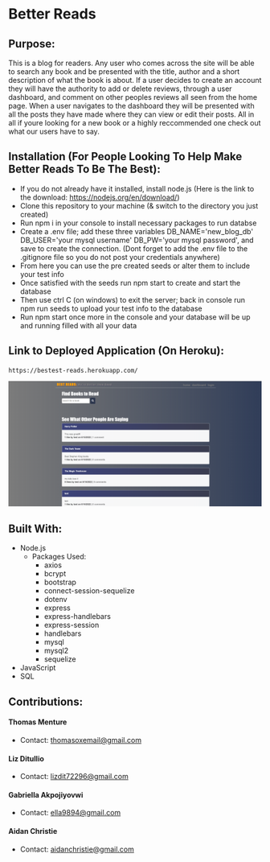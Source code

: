 # Better Reads

## Purpose:
This is a blog for readers. Any user who comes across the site will be able to search any book and be presented with the title, author and a short description of what the book is about. If a user decides to create an account they will have the authority to add or delete reviews, through a user dashboard, and comment on other peoples reviews all seen from the home page. When a user navigates to the dashboard they will be presented with all the posts they have made where they can view or edit their posts. All in all if youre looking for a new book or a highly reccommended one check out what our users have to say. 

## Installation (For People Looking To Help Make Better Reads To Be The Best):
* If you do not already have it installed, install node.js (Here is the link to the download: https://nodejs.org/en/download/)
* Clone this repository to your machine (& switch to the directory you just created)
* Run npm i in your console to install necessary packages to run databse
* Create a .env file; add these three variables DB_NAME='new_blog_db' DB_USER='your mysql username' DB_PW='your mysql password', 
    and save to create the connection. (Dont forget to add the .env file to the .gitignore file so you do not post your credentials anywhere)
* From here you can use the pre created seeds or alter them to include your test info
* Once satisfied with the seeds run npm start to create and start the database
* Then use ctrl C (on windows) to exit the server; back in console run npm run seeds to upload your test info to the database
* Run npm start once more in the console and your database will be up and running filled with all your data

## Link to Deployed Application (On Heroku):
    https://bestest-reads.herokuapp.com/

![Snapshot](/repo-pic/assets/better-reads-pic.png)

## Built With: 
* Node.js
    - Packages Used:
        - axios
        - bcrypt
        - bootstrap
        - connect-session-sequelize
        - dotenv
        - express
        - express-handlebars
        - express-session
        - handlebars
        - mysql
        - mysql2
        - sequelize
* JavaScript
* SQL

## Contributions:
#### Thomas Menture
- Contact: thomasoxemail@gmail.com

#### Liz Ditullio
- Contact: lizdit72296@gmail.com

#### Gabriella Akpojiyovwi
- Contact: ella9894@gmail.com

#### Aidan Christie
- Contact: aidanchristie@gmail.com